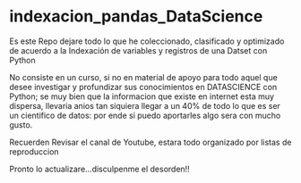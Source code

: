 # indexacion_pandas_DataScience
Es este Repo dejare todo lo que he coleccionado, clasificado y optimizado de acuerdo a la Indexación de variables y registros de una Datset con Python

No consiste en un curso, si no en material de apoyo para todo aquel que desee investigar y profundizar sus conocimientos en DATASCIENCE con Python; se muy bien que la informacion que existe en internet esta muy dispersa, llevaria anios tan siquiera llegar a un 40% de todo lo que es ser un cientifico de datos: por ende si puedo aportarles algo sera con mucho gusto.

Recuerden Revisar el canal de Youtube, estara todo organizado por listas de reproduccion 


Pronto lo actualizare...disculpenme el desorden!! 
